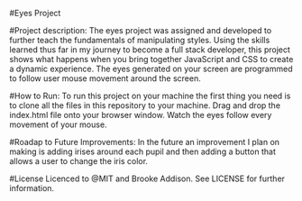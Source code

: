 #Eyes Project

#Project description:
The eyes project was assigned and developed to further teach the fundamentals of manipulating styles. Using the skills learned thus far in my journey to become a full stack developer, this project shows what happens when you bring together JavaScript and CSS to create a dynamic experience. 
The eyes generated on your screen are programmed to follow user mouse movement around the screen. 

#How to Run:
To run this project on your machine the first thing you need is to clone all the files in this repository to your machine. Drag and drop the index.html file onto your browser window. Watch the eyes follow every movement of your mouse. 


#Roadap to Future Improvements:
In the future an improvement I plan on making is adding irises around each pupil and then adding a button that allows a user to change the iris color.

#License
Licenced to @MIT and Brooke Addison. See LICENSE for further information.
